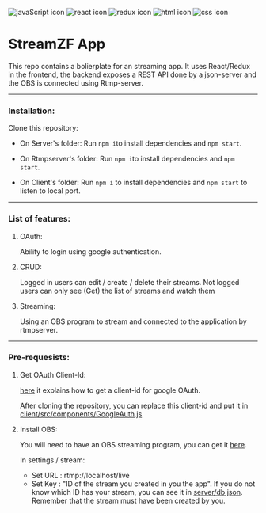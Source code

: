 ![javaScript icon](https://github.com/Zefevr/FinalEvaluation/blob/master/dev-icons/js.svg)
![react icon](https://github.com/Zefevr/FinalEvaluation/blob/master/dev-icons/react.svg)
![redux icon](https://github.com/Zefevr/FinalEvaluation/blob/master/dev-icons/redux.svg)
![html icon](https://github.com/Zefevr/FinalEvaluation/blob/master/dev-icons/html.svg)
![css icon](https://github.com/Zefevr/FinalEvaluation/blob/master/dev-icons/css.svg)


# StreamZF App
This repo contains a bolierplate for an streaming app. It uses React/Redux in the frontend, the backend exposes a REST API done by a json-server and the OBS is connected using Rtmp-server.

_______________________________________________________________________________

### Installation:

Clone this repository:

* On Server's folder: Run `npm i`to install dependencies and `npm start`.

* On Rtmpserver's folder: Run `npm i`to install dependencies and `npm start`.

* On Client's folder: Run `npm i` to install dependencies and `npm start` to listen to local port.


_______________________________________________________________________________

### List of features:

1. OAuth:
  
    Ability to login using google authentication.

2. CRUD:
 
    Logged in users can edit / create / delete their streams.
    Not logged users can only see (Get) the list of streams and watch them

3. Streaming:
  
    Using an OBS program to stream and connected to the application by rtmpserver.

_______________________________________________________________________________

### Pre-requesists:

1. Get OAuth Client-Id:

    [here](https://developers.google.com/fit/android/get-api-key) it explains how to get a client-id for google OAuth.
  
    After cloning the repository, you can replace this client-id and put it in [client/src/components/GoogleAuth.js](https://github.com/Zefevr/StreamZF/blob/master/client/src/components/GoogleAuth.js)
  
2. Install OBS:

    You will need to have an OBS streaming program, you can get it [here](https://obsproject.com).
 
    In settings / stream:
      * Set URL : rtmp://localhost/live
      * Set Key : "ID of the stream you created in you the app". If you do not know which ID has your stream, you can see it in [server/db.json](https://github.com/Zefevr/StreamZF/blob/master/server/db.json). Remember that the stream must have been created by you.
  
  

